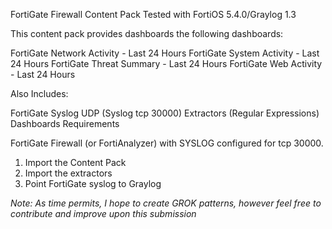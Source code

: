 FortiGate Firewall Content Pack
Tested with FortiOS 5.4.0/Graylog 1.3

This content pack provides dashboards the following dashboards:

FortiGate Network Activity - Last 24 Hours
FortiGate System Activity - Last 24 Hours
FortiGate Threat Summary - Last 24 Hours
FortiGate Web Activity - Last 24 Hours

Also Includes:

FortiGate Syslog UDP (Syslog tcp 30000)
Extractors (Regular Expressions)
Dashboards
Requirements

FortiGate Firewall (or FortiAnalyzer) with SYSLOG configured for tcp 30000.

1.  Import the Content Pack
2.  Import the extractors
3.  Point FortiGate syslog to Graylog

*Note:  As time permits, I hope to create GROK patterns, however feel free to contribute and improve upon this submission*